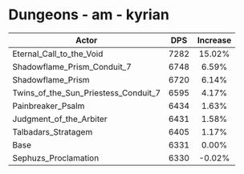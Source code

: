 # Dungeons - am - kyrian
| Actor | DPS | Increase |
|---|:---:|:---:|
|Eternal_Call_to_the_Void|7282|15.02%|
|Shadowflame_Prism_Conduit_7|6748|6.59%|
|Shadowflame_Prism|6720|6.14%|
|Twins_of_the_Sun_Priestess_Conduit_7|6595|4.17%|
|Painbreaker_Psalm|6434|1.63%|
|Judgment_of_the_Arbiter|6431|1.58%|
|Talbadars_Stratagem|6405|1.17%|
|Base|6331|0.00%|
|Sephuzs_Proclamation|6330|-0.02%|
